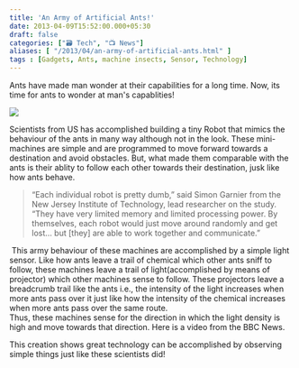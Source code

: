```yaml
---
title: 'An Army of Artificial Ants!'
date: 2013-04-09T15:52:00.000+05:30
draft: false
categories: ["🗃️ Tech", "📺 News"]
aliases: [ "/2013/04/an-army-of-artificial-ants.html" ]
tags : [Gadgets, Ants, machine insects, Sensor, Technology]
---
```


Ants have made man wonder at their capabilities for a long time. Now, its time for ants to wonder at man's capablities!  

[![](https://1.bp.blogspot.com/-MZ7tNlbC8PA/UWPk0LknmlI/AAAAAAAAAuI/B7XQ7sMrC5U/s400/antsmech.jpg)](https://1.bp.blogspot.com/-MZ7tNlbC8PA/UWPk0LknmlI/AAAAAAAAAuI/B7XQ7sMrC5U/s1600/antsmech.jpg)

  
Scientists from US has accomplished building a tiny Robot that mimics the behaviour of the ants in many way although not in the look. These mini-machines are simple and are programmed to move forward towards a destination and avoid obstacles. But, what made them comparable with the ants is their ablity to follow each other towards their destination, jusk like how ants behave.  

> “Each individual robot is pretty dumb,” said Simon Garnier from the New Jersey Institute of Technology, lead researcher on the study. “They have very limited memory and limited processing power. By themselves, each robot would just move around randomly and get lost… but \[they\] are able to work together and communicate.”

 This army behaviour of these machines are accomplished by a simple light sensor. Like how ants leave a trail of chemical which other ants sniff to follow, these machines leave a trail of light(accomplished by means of projector) which other machines sense to follow. These projectors leave a breadcrumb trail like the ants i.e., the intensity of the light increases when more ants pass over it just like how the intensity of the chemical increases when more ants pass over the same route.  
Thus, these machines sense for the direction in which the light density is high and move towards that direction. Here is a video from the BBC News.  
  

  
This creation shows great technology can be accomplished by observing simple things just like these scientists did!
